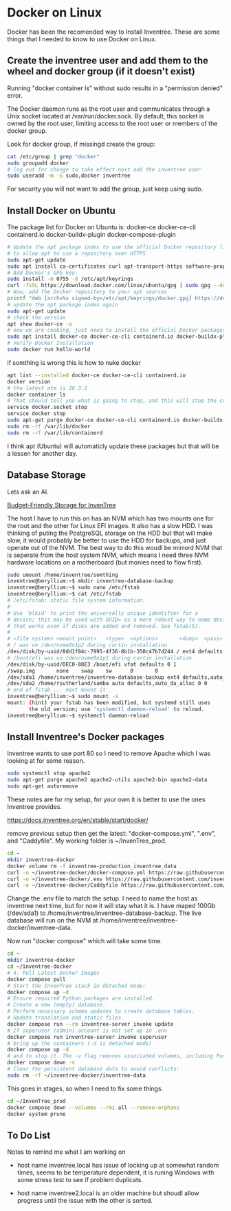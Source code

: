 # Docker on Linux

Docker has been the recomended way to Install Inventree. These are some things that I needed to know to use Docker on Linux.

## Create the inventree user and add them to the wheel and docker group (if it doesn't exist)

Running "docker container ls" without sudo results in a "permission denied" error.

The Docker daemon runs as the root user and communicates through a Unix socket located at /var/run/docker.sock. By default, this socket is owned by the root user, limiting access to the root user or members of the docker group.

Look for docker group, if missingd create the group:

```bash
cat /etc/group | grep "docker" 
sudo groupadd docker
# log out for change to take effect next add the inventree user
sudo useradd -m -G sudo,docker inventree
```

For security you will not want to add the group, just keep using sudo.

## Install Docker on Ubuntu

The package list for Docker on Ubuntu is: docker-ce docker-ce-cli containerd.io docker-buildx-plugin docker-compose-plugin

```bash
# Update the apt package index to use the official Docker repository (in ca-certificates) 
# to allow apt to use a repository over HTTPS
sudo apt-get update
sudo apt install ca-certificates curl apt-transport-https software-properties-common lsb-release
# Add Docker's GPG key:
sudo install -m 0755 -d /etc/apt/keyrings
curl -fsSL https://download.docker.com/linux/ubuntu/gpg | sudo gpg --dearmor -o /etc/apt/keyrings/docker.gpg
# Now, add the Docker repository to your apt sources
printf "deb [arch=%s signed-by=/etc/apt/keyrings/docker.gpg] https://download.docker.com/linux/ubuntu %s stable\n" "$(dpkg --print-architecture)" "$(. /etc/os-release && echo "$VERSION_CODENAME")" | sudo tee /etc/apt/sources.list.d/docker.list > /dev/null
# update the apt package index again
sudo apt-get update
# check the version
apt show docker-ce -a
# now we are cooking, just need to install the official Docker packages
sudo apt install docker-ce docker-ce-cli containerd.io docker-buildx-plugin docker-compose-plugin
# Verify Docker Installation
sudo docker run hello-world
```

if somthing is wrong this is how to nuke docker

```bash
apt list --installed docker-ce docker-ce-cli containerd.io
docker version
# the latest atm is 28.3.2
docker container ls
# That should tell you what is going to stop, and this will stop the current Docker.
service docker.socket stop
service docker stop
sudo apt-get purge docker-ce docker-ce-cli containerd.io docker-buildx-plugin docker-compose-plugin
sudo rm -rf /var/lib/docker
sudo rm -rf /var/lib/containerd
```

I think apt (Ubuntu) will automaticly update these packages but that will be a lessen for another day.

## Database Storage

Lets ask an AI.

[Budget-Friendly Storage for InvenTree](https://x.com/i/grok/share/qg3VEC01fZTSgROn6w8SIjZTa)

The host I have to run this on has an NVM which has two mounts one for the root and the other for Linux EFI images. It also has a slow HDD. I was thinking of puting the PostgreSQL storage on the HDD but that will make slow, it would probably be better to use the HDD for backups, and just operate out of the NVM. The best way to do this woudl be mirrord NVM that is seperate from the host system NVM, which means I need three NVM hardware locations on a motherboard (but monies need to flow first).

```bash
sudo umount /home/inventree/somthing
inventree@beryllium:~$ mkdir inventree-database-backup
inventree@beryllium:~$ sudo nano /etc/fstab
inventree@beryllium:~$ cat /etc/fstab
# /etc/fstab: static file system information.
#
# Use 'blkid' to print the universally unique identifier for a
# device; this may be used with UUID= as a more robust way to name devices
# that works even if disks are added and removed. See fstab(5).
#
# <file system> <mount point>   <type>  <options>       <dump>  <pass>
# / was on /dev/nvme0n1p2 during curtin installation
/dev/disk/by-uuid/8dd1f84c-7995-4f36-8b1b-350c47b7d244 / ext4 defaults 0 1
# /boot/efi was on /dev/nvme0n1p1 during curtin installation
/dev/disk/by-uuid/DEC0-88E3 /boot/efi vfat defaults 0 1
/swap.img       none    swap    sw      0       0
/dev/sda1 /home/inventree/inventree-database-backup ext4 defaults,auto_da_alloc 0 0
/dev/sda2 /home/rsutherland/samba auto defaults,auto_da_alloc 0 0
# end of fstab ... next mount it
inventree@beryllium:~$ sudo mount -a
mount: (hint) your fstab has been modified, but systemd still uses
       the old version; use 'systemctl daemon-reload' to reload.
inventree@beryllium:~$ systemctl daemon-reload
```

## Install Inventree's Docker packages

Inventree wants to use port 80 so I need to remove Apache which I was looking at for some reason.

```bash
sudo systemctl stop apache2
sudo apt-get purge apache2 apache2-utils apache2-bin apache2-data
sudo apt-get autoremove
```

These notes are for my setup, for your own it is better to use the ones Inventree provides.

<https://docs.inventree.org/en/stable/start/docker/>

remove previous setup then get the latest: "docker-compose.yml", ".env", and  "Caddyfile". My working folder is ~/InvenTree_prod.

```bash
cd ~
mkdir inventree-docker
docker volume rm -f inventree-production_inventree_data
curl -o ~/inventree-docker/docker-compose.yml https://raw.githubusercontent.com/inventree/inventree/stable/contrib/container/docker-compose.yml
curl -o ~/inventree-docker/.env https://raw.githubusercontent.com/inventree/inventree/stable/contrib/container/.env
curl -o ~/inventree-docker/Caddyfile https://raw.githubusercontent.com/inventree/inventree/stable/contrib/container/Caddyfile
```

Change the .env file to match the setup. I need to name the host as inventree next time, but for now it will stay what it is. I have maped 100Gb (/dev/sda1) to /home/inventree/inventree-database-backup. The live database will run on the NVM at /home/inventree/inventree-docker/inventree-data.

Now run "docker compose" which will take some time.

```bash
cd ~
mkdir inventree-docker
cd ~/inventree-docker
# 4. Pull Latest Docker Images
docker compose pull
# Start the InvenTree stack in detached mode:
docker compose up -d
# Ensure required Python packages are installed.
# Create a new (empty) database.
# Perform necessary schema updates to create database tables.
# Update translation and static files.
docker compose run --rm inventree-server invoke update
# If superuser (admin) account is not set up in .env
docker compose run inventree-server invoke superuser
# bring up the containers (-d is detached mode)
docker compose up -d
# and to stop it. The -v flag removes associated volumes, including PostgreSQL data, to ensure clean start
docker compose down -v
# Clear the persistent database data to avoid conflicts:
sudo rm -rf ~/inventree-docker/inventree-data
```

This goes in stages, so when I need to fix some things.

```bash
cd ~/InvenTree_prod
docker compose down --volumes --rmi all --remove-orphans
docker system prune
```

## To Do List

Notes to remind me what I am working on

- host name inventree.local has issue of locking up at somewhat random times, seems to be temperature dependent, it is runing Windows with some stress test to see if problem duplicats.

- host name inventree2.local is an older machine but shoudl allow progress until the issue with the other is sorted. 